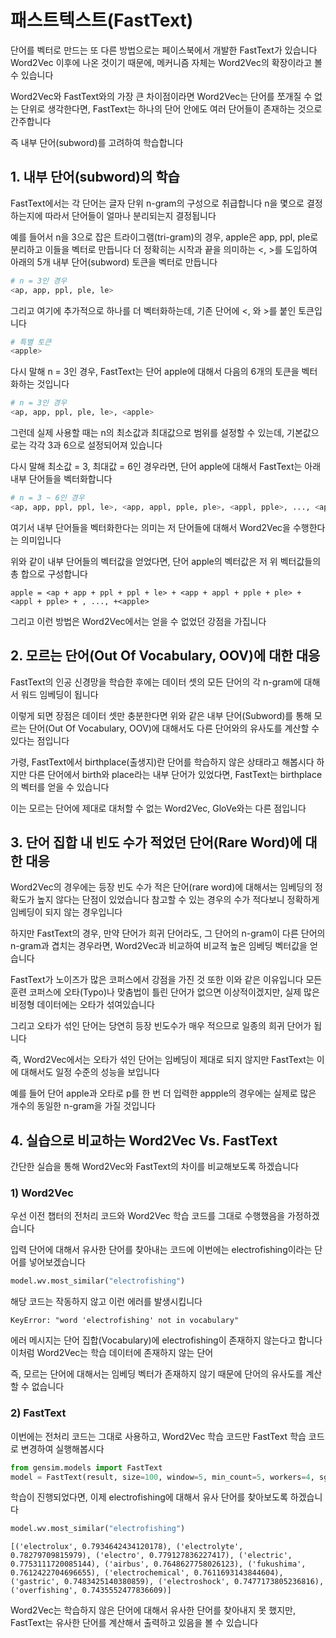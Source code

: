 # 패스트텍스트(FastText)

단어를 벡터로 만드는 또 다른 방법으로는 페이스북에서 개발한 FastText가 있습니다 Word2Vec 이후에 나온 것이기 때문에, 메커니즘 자체는 Word2Vec의 확장이라고 볼 수 있습니다

Word2Vec와 FastText와의 가장 큰 차이점이라면 Word2Vec는 단어를 쪼개질 수 없는 단위로 생각한다면, FastText는 하나의 단어 안에도 여러 단어들이 존재하는 것으로 간주합니다

즉 내부 단어(subword)를 고려하여 학습합니다

## 1. 내부 단어(subword)의 학습

FastText에서는 각 단어는 글자 단위 n-gram의 구성으로 취급합니다  n을 몇으로 결정하는지에 따라서 단어들이 얼마나 분리되는지 결정됩니다

예를 들어서 n을 3으로 잡은 트라이그램(tri-gram)의 경우, apple은 app, ppl, ple로 분리하고 이들을 벡터로 만듭니다 더 정확히는 시작과 끝을 의미하는 <, >를 도입하여 아래의 5개 내부 단어(subword) 토큰을 벡터로 만듭니다

```py
# n = 3인 경우
<ap, app, ppl, ple, le> 
```
그리고 여기에 추가적으로 하나를 더 벡터화하는데, 기존 단어에 <, 와 >를 붙인 토큰입니다
```py
# 특별 토큰
<apple>
```
다시 말해 n = 3인 경우, FastText는 단어 apple에 대해서 다음의 6개의 토큰을 벡터화하는 것입니다
```py
# n = 3인 경우
<ap, app, ppl, ple, le>, <apple>
```
그런데 실제 사용할 때는 n의 최소값과 최대값으로 범위를 설정할 수 있는데, 기본값으로는 각각 3과 6으로 설정되어져 있습니다 

다시 말해 최소값 = 3, 최대값 = 6인 경우라면, 단어 apple에 대해서 FastText는 아래 내부 단어들을 벡터화합니다
```py
# n = 3 ~ 6인 경우
<ap, app, ppl, ppl, le>, <app, appl, pple, ple>, <appl, pple>, ..., <apple>
```
여기서 내부 단어들을 벡터화한다는 의미는 저 단어들에 대해서 Word2Vec을 수행한다는 의미입니다

위와 같이 내부 단어들의 벡터값을 얻었다면, 단어 apple의 벡터값은 저 위 벡터값들의 총 합으로 구성합니다
```
apple = <ap + app + ppl + ppl + le> + <app + appl + pple + ple> + <appl + pple> + , ..., +<apple>
```

그리고 이런 방법은 Word2Vec에서는 얻을 수 없었던 강점을 가집니다

## 2. 모르는 단어(Out Of Vocabulary, OOV)에 대한 대응

FastText의 인공 신경망을 학습한 후에는 데이터 셋의 모든 단어의 각 n-gram에 대해서 워드 임베딩이 됩니다 

이렇게 되면 장점은 데이터 셋만 충분한다면 위와 같은 내부 단어(Subword)를 통해 모르는 단어(Out Of Vocabulary, OOV)에 대해서도 다른 단어와의 유사도를 계산할 수 있다는 점입니다

가령, FastText에서 birthplace(출생지)란 단어를 학습하지 않은 상태라고 해봅시다
하지만 다른 단어에서 birth와 place라는 내부 단어가 있었다면, FastText는 birthplace의 벡터를 얻을 수 있습니다

이는 모르는 단어에 제대로 대처할 수 없는 Word2Vec, GloVe와는 다른 점입니다

## 3. 단어 집합 내 빈도 수가 적었던 단어(Rare Word)에 대한 대응

Word2Vec의 경우에는 등장 빈도 수가 적은 단어(rare word)에 대해서는 임베딩의 정확도가 높지 않다는 단점이 있었습니다 참고할 수 있는 경우의 수가 적다보니 정확하게 임베딩이 되지 않는 경우입니다

하지만 FastText의 경우, 만약 단어가 희귀 단어라도, 그 단어의 n-gram이 다른 단어의 n-gram과 겹치는 경우라면, Word2Vec과 비교하여 비교적 높은 임베딩 벡터값을 얻습니다

FastText가 노이즈가 많은 코퍼스에서 강점을 가진 것 또한 이와 같은 이유입니다 모든 훈련 코퍼스에 오타(Typo)나 맞춤법이 틀린 단어가 없으면 이상적이겠지만, 실제 많은 비정형 데이터에는 오타가 섞여있습니다

그리고 오타가 섞인 단어는 당연히 등장 빈도수가 매우 적으므로 일종의 희귀 단어가 됩니다

즉, Word2Vec에서는 오타가 섞인 단어는 임베딩이 제대로 되지 않지만 FastText는 이에 대해서도 일정 수준의 성능을 보입니다

예를 들어 단어 apple과 오타로 p를 한 번 더 입력한 appple의 경우에는 실제로 많은 개수의 동일한 n-gram을 가질 것입니다

## 4. 실습으로 비교하는 Word2Vec Vs. FastText

간단한 실습을 통해 Word2Vec와 FastText의 차이를 비교해보도록 하겠습니다 

### 1) Word2Vec

우선 이전 챕터의 전처리 코드와 Word2Vec 학습 코드를 그대로 수행했음을 가정하겠습니다

입력 단어에 대해서 유사한 단어를 찾아내는 코드에 이번에는 electrofishing이라는 단어를 넣어보겠습니다

```py
model.wv.most_similar("electrofishing")
```
해당 코드는 작동하지 않고 이런 에러를 발생시킵니다
```
KeyError: "word 'electrofishing' not in vocabulary"
```
에러 메시지는 단어 집합(Vocabulary)에 electrofishing이 존재하지 않는다고 합니다 이처럼 Word2Vec는 학습 데이터에 존재하지 않는 단어

즉, 모르는 단어에 대해서는 임베딩 벡터가 존재하지 않기 때문에 단어의 유사도를 계산할 수 없습니다
### 2) FastText

이번에는 전처리 코드는 그대로 사용하고, Word2Vec 학습 코드만 FastText 학습 코드로 변경하여 실행해봅시다

```py
from gensim.models import FastText
model = FastText(result, size=100, window=5, min_count=5, workers=4, sg=1)
```

학습이 진행되었다면, 이제 electrofishing에 대해서 유사 단어를 찾아보도록 하겠습니다

```py
model.wv.most_similar("electrofishing")
```
```
[('electrolux', 0.7934642434120178), ('electrolyte', 0.78279709815979), ('electro', 0.779127836227417), ('electric', 0.7753111720085144), ('airbus', 0.7648627758026123), ('fukushima', 0.7612422704696655), ('electrochemical', 0.7611693143844604), ('gastric', 0.7483425140380859), ('electroshock', 0.7477173805236816), ('overfishing', 0.7435552477836609)]
```

Word2Vec는 학습하지 않은 단어에 대해서 유사한 단어를 찾아내지 못 했지만, FastText는 유사한 단어를 계산해서 출력하고 있음을 볼 수 있습니다

